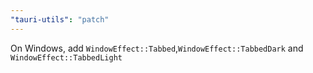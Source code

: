 ```yaml
---
"tauri-utils": "patch"
---
```


On Windows, add `WindowEffect::Tabbed`,`WindowEffect::TabbedDark` and `WindowEffect::TabbedLight`

